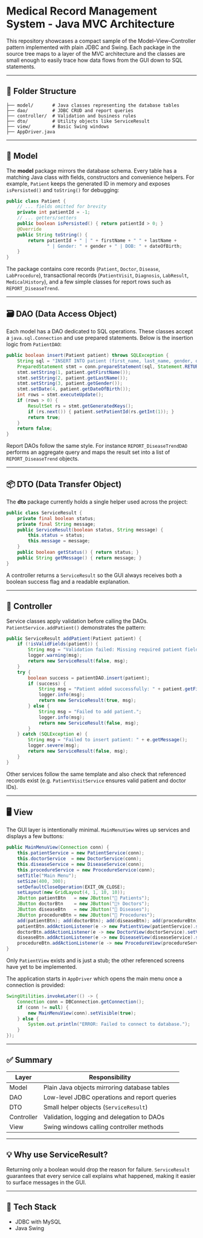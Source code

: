 # Medical Record Management System - Java MVC Architecture

This repository showcases a compact sample of the Model–View–Controller pattern implemented with plain JDBC and Swing.  Each package in the source tree maps to a layer of the MVC architecture and the classes are small enough to easily trace how data flows from the GUI down to SQL statements.

---

## 📁 Folder Structure

```
├── model/       # Java classes representing the database tables
├── dao/         # JDBC CRUD and report queries
├── controller/  # Validation and business rules
├── dto/         # Utility objects like ServiceResult
├── view/        # Basic Swing windows
├── AppDriver.java
```

---

## 🧠 Model

The **model** package mirrors the database schema.  Every table has a matching Java class with fields, constructors and convenience helpers.  For example, `Patient` keeps the generated ID in memory and exposes `isPersisted()` and `toString()` for debugging:

```java
public class Patient {
    // ... fields omitted for brevity
    private int patientId = -1;
    // ... getters/setters
    public boolean isPersisted() { return patientId > 0; }
    @Override
    public String toString() {
        return patientId + " | " + firstName + " " + lastName +
               " | Gender: " + gender + " | DOB: " + dateOfBirth;
    }
}
```

The package contains core records (`Patient`, `Doctor`, `Disease`, `LabProcedure`), transactional records (`PatientVisit`, `Diagnosis`, `LabResult`, `MedicalHistory`), and a few simple classes for report rows such as `REPORT_DiseaseTrend`.

---

## 🗃️ DAO (Data Access Object)

Each model has a DAO dedicated to SQL operations.  These classes accept a `java.sql.Connection` and use prepared statements.  Below is the insertion logic from `PatientDAO`:

```java
public boolean insert(Patient patient) throws SQLException {
    String sql = "INSERT INTO patient (first_name, last_name, gender, date_of_birth) VALUES (?, ?, ?, ?)";
    PreparedStatement stmt = conn.prepareStatement(sql, Statement.RETURN_GENERATED_KEYS);
    stmt.setString(1, patient.getFirstName());
    stmt.setString(2, patient.getLastName());
    stmt.setString(3, patient.getGender());
    stmt.setDate(4, patient.getDateOfBirth());
    int rows = stmt.executeUpdate();
    if (rows > 0) {
        ResultSet rs = stmt.getGeneratedKeys();
        if (rs.next()) { patient.setPatientId(rs.getInt(1)); }
        return true;
    }
    return false;
}
```

Report DAOs follow the same style.  For instance `REPORT_DiseaseTrendDAO` performs an aggregate query and maps the result set into a list of `REPORT_DiseaseTrend` objects.

---

## 📦 DTO (Data Transfer Object)

The **dto** package currently holds a single helper used across the project:

```java
public class ServiceResult {
    private final boolean status;
    private final String message;
    public ServiceResult(boolean status, String message) {
        this.status = status;
        this.message = message;
    }
    public boolean getStatus() { return status; }
    public String getMessage() { return message; }
}
```

A controller returns a `ServiceResult` so the GUI always receives both a boolean success flag and a readable explanation.

---

## 🧩 Controller

Service classes apply validation before calling the DAOs.  `PatientService.addPatient()` demonstrates the pattern:

```java
public ServiceResult addPatient(Patient patient) {
    if (!isValidFields(patient)) {
        String msg = "Validation failed: Missing required patient fields.";
        logger.warning(msg);
        return new ServiceResult(false, msg);
    }
    try {
        boolean success = patientDAO.insert(patient);
        if (success) {
            String msg = "Patient added successfully: " + patient.getFirstName() + " " + patient.getLastName();
            logger.info(msg);
            return new ServiceResult(true, msg);
        } else {
            String msg = "Failed to add patient.";
            logger.info(msg);
            return new ServiceResult(false, msg);
        }
    } catch (SQLException e) {
        String msg = "Failed to insert patient: " + e.getMessage();
        logger.severe(msg);
        return new ServiceResult(false, msg);
    }
}
```

Other services follow the same template and also check that referenced records exist (e.g. `PatientVisitService` ensures valid patient and doctor IDs).

---

## 🖥️ View

The GUI layer is intentionally minimal.  `MainMenuView` wires up services and displays a few buttons:

```java
public MainMenuView(Connection conn) {
    this.patientService = new PatientService(conn);
    this.doctorService  = new DoctorService(conn);
    this.diseaseService = new DiseaseService(conn);
    this.procedureService = new ProcedureService(conn);
    setTitle("Main Menu");
    setSize(400, 300);
    setDefaultCloseOperation(EXIT_ON_CLOSE);
    setLayout(new GridLayout(4, 1, 10, 10));
    JButton patientBtn   = new JButton("🧍 Patients");
    JButton doctorBtn    = new JButton("👨‍⚕️ Doctors");
    JButton diseaseBtn   = new JButton("🦠 Diseases");
    JButton procedureBtn = new JButton("💉 Procedures");
    add(patientBtn); add(doctorBtn); add(diseaseBtn); add(procedureBtn);
    patientBtn.addActionListener(e -> new PatientView(patientService).setVisible(true));
    doctorBtn.addActionListener(e -> new DoctorView(doctorService).setVisible(true));
    diseaseBtn.addActionListener(e -> new DiseaseView(diseaseService).setVisible(true));
    procedureBtn.addActionListener(e -> new ProcedureView(procedureService).setVisible(true));
}
```

Only `PatientView` exists and is just a stub; the other referenced screens have yet to be implemented.

The application starts in `AppDriver` which opens the main menu once a connection is provided:

```java
SwingUtilities.invokeLater(() -> {
    Connection conn = DBConnection.getConnection();
    if (conn != null) {
        new MainMenuView(conn).setVisible(true);
    } else {
        System.out.println("ERROR: Failed to connect to database.");
    }
});
```

---

## ✅ Summary

| Layer       | Responsibility                                   |
|-------------|---------------------------------------------------|
| Model       | Plain Java objects mirroring database tables      |
| DAO         | Low-level JDBC operations and report queries      |
| DTO         | Small helper objects (`ServiceResult`)            |
| Controller  | Validation, logging and delegation to DAOs        |
| View        | Swing windows calling controller methods          |

---

## 💡 Why use ServiceResult?

Returning only a boolean would drop the reason for failure.  `ServiceResult` guarantees that every service call explains what happened, making it easier to surface messages in the GUI.

---

## 🔧 Tech Stack

* JDBC with MySQL
* Java Swing
